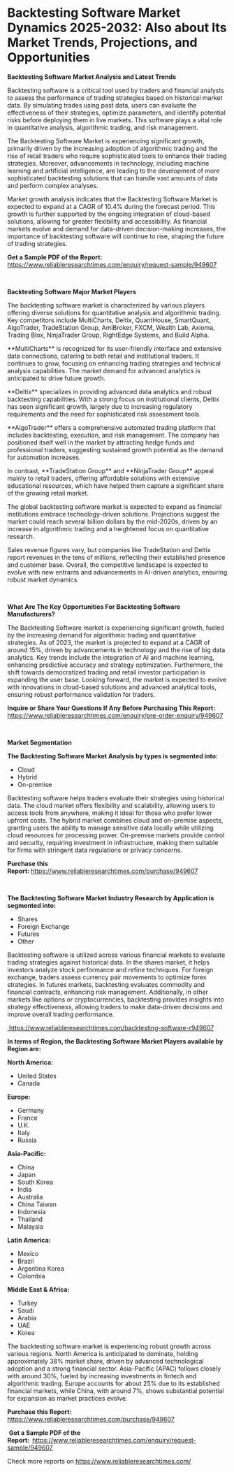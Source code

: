 <p><h1>Backtesting Software Market Dynamics 2025-2032: Also about Its Market Trends, Projections, and Opportunities</h1></p><p><strong>Backtesting Software Market Analysis and Latest Trends</strong></p>
<p><p>Backtesting software is a critical tool used by traders and financial analysts to assess the performance of trading strategies based on historical market data. By simulating trades using past data, users can evaluate the effectiveness of their strategies, optimize parameters, and identify potential risks before deploying them in live markets. This software plays a vital role in quantitative analysis, algorithmic trading, and risk management.</p><p>The Backtesting Software Market is experiencing significant growth, primarily driven by the increasing adoption of algorithmic trading and the rise of retail traders who require sophisticated tools to enhance their trading strategies. Moreover, advancements in technology, including machine learning and artificial intelligence, are leading to the development of more sophisticated backtesting solutions that can handle vast amounts of data and perform complex analyses.</p><p>Market growth analysis indicates that the Backtesting Software Market is expected to expand at a CAGR of 10.4% during the forecast period. This growth is further supported by the ongoing integration of cloud-based solutions, allowing for greater flexibility and accessibility. As financial markets evolve and demand for data-driven decision-making increases, the importance of backtesting software will continue to rise, shaping the future of trading strategies.</p></p>
<p><strong>Get a Sample PDF of the Report:&nbsp;</strong> <a href="https://www.reliableresearchtimes.com/enquiry/request-sample/949607?utm_campaign=2720&utm_medium=2&utm_source=Github&utm_content=ia&utm_term=07032025&utm_id=backtesting-software">https://www.reliableresearchtimes.com/enquiry/request-sample/949607</a></p>
<p>&nbsp;</p>
<p><strong>Backtesting Software Major Market Players</strong></p>
<p><p>The backtesting software market is characterized by various players offering diverse solutions for quantitative analysis and algorithmic trading. Key competitors include MultiCharts, Deltix, QuantHouse, SmartQuant, AlgoTrader, TradeStation Group, AmiBroker, FXCM, Wealth Lab, Axioma, Trading Blox, NinjaTrader Group, RightEdge Systems, and Build Alpha.</p><p>**MultiCharts** is recognized for its user-friendly interface and extensive data connections, catering to both retail and institutional traders. It continues to grow, focusing on enhancing trading strategies and technical analysis capabilities. The market demand for advanced analytics is anticipated to drive future growth.</p><p>**Deltix** specializes in providing advanced data analytics and robust backtesting capabilities. With a strong focus on institutional clients, Deltix has seen significant growth, largely due to increasing regulatory requirements and the need for sophisticated risk assessment tools.</p><p>**AlgoTrader** offers a comprehensive automated trading platform that includes backtesting, execution, and risk management. The company has positioned itself well in the market by attracting hedge funds and professional traders, suggesting sustained growth potential as the demand for automation increases.</p><p>In contrast, **TradeStation Group** and **NinjaTrader Group** appeal mainly to retail traders, offering affordable solutions with extensive educational resources, which have helped them capture a significant share of the growing retail market.</p><p>The global backtesting software market is expected to expand as financial institutions embrace technology-driven solutions. Projections suggest the market could reach several billion dollars by the mid-2020s, driven by an increase in algorithmic trading and a heightened focus on quantitative research.</p><p>Sales revenue figures vary, but companies like TradeStation and Deltix report revenues in the tens of millions, reflecting their established presence and customer base. Overall, the competitive landscape is expected to evolve with new entrants and advancements in AI-driven analytics, ensuring robust market dynamics.</p></p>
<p>&nbsp;</p>
<p><strong>What Are The Key Opportunities For Backtesting Software Manufacturers?</strong></p>
<p><p>The Backtesting Software market is experiencing significant growth, fueled by the increasing demand for algorithmic trading and quantitative strategies. As of 2023, the market is projected to expand at a CAGR of around 15%, driven by advancements in technology and the rise of big data analytics. Key trends include the integration of AI and machine learning, enhancing predictive accuracy and strategy optimization. Furthermore, the shift towards democratized trading and retail investor participation is expanding the user base. Looking forward, the market is expected to evolve with innovations in cloud-based solutions and advanced analytical tools, ensuring robust performance validation for traders.</p></p>
<p><strong>Inquire or Share Your Questions If Any Before Purchasing This Report:</strong> <a href="https://www.reliableresearchtimes.com/enquiry/pre-order-enquiry/949607?utm_campaign=2720&utm_medium=2&utm_source=Github&utm_content=ia&utm_term=07032025&utm_id=backtesting-software">https://www.reliableresearchtimes.com/enquiry/pre-order-enquiry/949607</a></p>
<p>&nbsp;</p>
<p><strong>Market Segmentation</strong></p>
<p><strong>The Backtesting Software Market Analysis by types is segmented into:</strong></p>
<p><ul><li>Cloud</li><li>Hybrid</li><li>On-premise</li></ul></p>
<p><p>Backtesting software helps traders evaluate their strategies using historical data. The cloud market offers flexibility and scalability, allowing users to access tools from anywhere, making it ideal for those who prefer lower upfront costs. The hybrid market combines cloud and on-premise aspects, granting users the ability to manage sensitive data locally while utilizing cloud resources for processing power. On-premise markets provide control and security, requiring investment in infrastructure, making them suitable for firms with stringent data regulations or privacy concerns.</p></p>
<p><strong>Purchase this Report:&nbsp;</strong><a href="https://www.reliableresearchtimes.com/purchase/949607?utm_campaign=2720&utm_medium=2&utm_source=Github&utm_content=ia&utm_term=07032025&utm_id=backtesting-software">https://www.reliableresearchtimes.com/purchase/949607</a></p>
<p>&nbsp;</p>
<p><strong>The Backtesting Software Market Industry Research by Application is segmented into:</strong></p>
<p><ul><li>Shares</li><li>Foreign Exchange</li><li>Futures</li><li>Other</li></ul></p>
<p><p>Backtesting software is utilized across various financial markets to evaluate trading strategies against historical data. In the shares market, it helps investors analyze stock performance and refine techniques. For foreign exchange, traders assess currency pair movements to optimize forex strategies. In futures markets, backtesting evaluates commodity and financial contracts, enhancing risk management. Additionally, in other markets like options or cryptocurrencies, backtesting provides insights into strategy effectiveness, allowing traders to make data-driven decisions and improve overall trading performance.</p></p>
<p><a href="https://www.reliableresearchtimes.com/backtesting-software-r949607?utm_campaign=2720&utm_medium=2&utm_source=Github&utm_content=ia&utm_term=07032025&utm_id=backtesting-software">&nbsp;https://www.reliableresearchtimes.com/backtesting-software-r949607</a></p>
<p><strong>In terms of Region, the Backtesting Software Market Players available by Region are:</strong></p>
<p>
    <p> <strong> North America: </strong>
        <ul>
            <li>United States</li>
            <li>Canada</li>
        </ul>
        </p> 
    <p> <strong> Europe: </strong>
        <ul>
            <li>Germany</li>
            <li>France</li>
            <li>U.K.</li>
            <li>Italy</li>
            <li>Russia</li>
        </ul>
        </p> 
    <p> <strong> Asia-Pacific: </strong>
        <ul>
            <li>China</li>
            <li>Japan</li>
            <li>South Korea</li>
            <li>India</li>
            <li>Australia</li>
            <li>China Taiwan</li>
            <li>Indonesia</li>
            <li>Thailand</li>
            <li>Malaysia</li>
        </ul>
        </p> 
    <p> <strong> Latin America: </strong>
        <ul>
            <li>Mexico</li>
            <li>Brazil</li>
            <li>Argentina Korea</li>
            <li>Colombia</li>
        </ul>
        </p> 
    <p> <strong> Middle East & Africa: </strong>
        <ul>
            <li>Turkey</li>
            <li>Saudi</li>
            <li>Arabia</li>
            <li>UAE</li>
            <li>Korea</li>
        </ul>
    </p>
    </p>
<p><p>The backtesting software market is experiencing robust growth across various regions. North America is anticipated to dominate, holding approximately 38% market share, driven by advanced technological adoption and a strong financial sector. Asia-Pacific (APAC) follows closely with around 30%, fueled by increasing investments in fintech and algorithmic trading. Europe accounts for about 25% due to its established financial markets, while China, with around 7%, shows substantial potential for expansion as market practices evolve.</p></p>
<p><strong>Purchase this Report: </strong><a href="https://www.reliableresearchtimes.com/purchase/949607?utm_campaign=2720&utm_medium=2&utm_source=Github&utm_content=ia&utm_term=07032025&utm_id=backtesting-software">https://www.reliableresearchtimes.com/purchase/949607</a></p>
<p>&nbsp;<strong>Get a Sample PDF of the Report:&nbsp;&nbsp;</strong><a href="https://www.reliableresearchtimes.com/enquiry/request-sample/949607?utm_campaign=2720&utm_medium=2&utm_source=Github&utm_content=ia&utm_term=07032025&utm_id=backtesting-software">https://www.reliableresearchtimes.com/enquiry/request-sample/949607</a></p>
<p><strong></strong></p>
<p>Check more reports on <a href="https://www.reliableresearchtimes.com/?utm_campaign=2720&utm_medium=2&utm_source=Github&utm_content=ia&utm_term=07032025&utm_id=backtesting-software">https://www.reliableresearchtimes.com/</a></p>